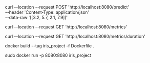 curl --location --request POST 'http://localhost:8080/predict' \
--header 'Content-Type: application/json' \
--data-raw '[[3.2, 5.7, 2.1, 7.9]]'

curl --location --request GET 'http://localhost:8080/metrics'

curl --location --request GET 'http://localhost:8080/metrics/duration'

docker build --tag iris_project -f Dockerfile .

sudo docker run -p 8080:8080 iris_project


